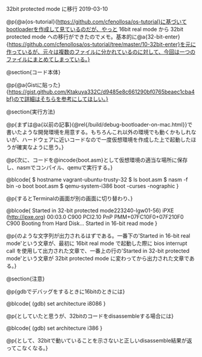 32bit protected mode に移行
2019-03-10

@p{@a{os-tutorial}{https://github.com/cfenollosa/os-tutorial}に基づいてbootloaderを作成して見ているのだが、やっと 16bit real mode から 32bit protected mode への移行ができたのでメモ。基本的に@a{32-bit-enter}{https://github.com/cfenollosa/os-tutorial/tree/master/10-32bit-enter}を元に作っているが、元々は複数のファイルに分かれているのに対して、今回は一つのファイルにまとめてしまっている。}

@section{コード本体}

@p{@a{Gistに貼った}{https://gist.github.com/Ktakuya332C/d9485e8c661290bf0765beaec1cba4bf}ので詳細はそちらを参考にしてほしい。}

@section{実行方法}

@p{まずは@a{以前の記事}{@rel{/build/debug-bootloader-on-mac.html}}で書いたような開発環境を用意する。もちろんこれ以外の環境でも動くかもしれないが、ハードウェアに近いコードなので一度仮想環境を作成した上で起動したほうが確実なように思う。}

@p{次に、コードを@incode{boot.asm}として仮想環境の適当な場所に保存し、nasmでコンパイル、qemuで実行する。}

@blcode{
$ hostname
vagrant-ubuntu-trusty-32
$ ls
boot.asm
$ nasm -f bin -o boot boot.asm
$ qemu-system-i386 boot -curses -nographic
}

@p{するとTerminalの画面が別の画面に切り替わり、}

@blcode{
Started in 32-bit protected mode223240-lgw01-56)
iPXE (http://ipxe.org) 00:03.0 C900 PCI2.10 PnP PMM+07FC10F0+07F210F0 C900
Booting from Hard Disk...
Started in 16-bit read mode
}

@p{のような文字列が出力されるはずである。一番下の'Started in 16-bit real mode'という文章が、最初に 16bit real mode で起動した際に bios interrupt call を使用して出力された文章で、一番上の行の'Started in 32-bit protected mode'という文章が 32bit protected mode に変わってから出力された文章である。}

@section{注意}

@p{gdbでデバッグをするときに16bitのときには}

@blcode{
(gdb) set architecture i8086
}

@p{としていたと思うが、32bitのコードをdisassembleする場合には}

@blcode{
(gdb) set architecture i386
}

@p{として、32bitで動いていることを示さないと正しいdisassemble結果が返ってこなくなる。}
